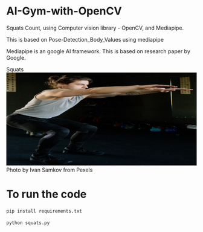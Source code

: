 # AI-Gym-with-OpenCV

Squats Count, using Computer vision library - OpenCV, and Mediapipe.

This is based on Pose-Detection_Body_Values using mediapipe


Mediapipe is an google AI framework. This is based on research paper by Google.


Squats ![Here](https://github.com/Gangadharbhuvan/AI-Gym-with-OpenCV/blob/main/Squats_Count_with_Mediapipe/data/Squats_count.jpg)
Photo by Ivan Samkov from Pexels


# To run the code

`pip install requirements.txt`


`python squats.py`
